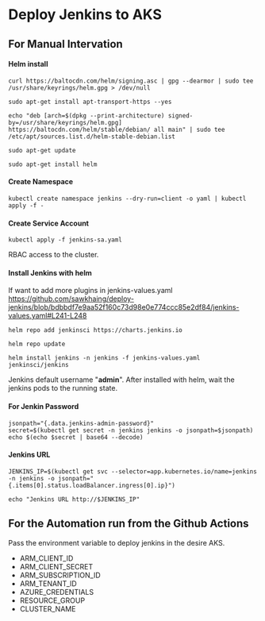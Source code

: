 # Deploy Jenkins to AKS
## For Manual Intervation
#### Helm install
<pre><code>curl https://baltocdn.com/helm/signing.asc | gpg --dearmor | sudo tee /usr/share/keyrings/helm.gpg > /dev/null</code></pre>
<pre><code>sudo apt-get install apt-transport-https --yes</code></pre>
<pre><code>echo "deb [arch=$(dpkg --print-architecture) signed-by=/usr/share/keyrings/helm.gpg] https://baltocdn.com/helm/stable/debian/ all main" | sudo tee /etc/apt/sources.list.d/helm-stable-debian.list</code></pre>
<pre><code>sudo apt-get update</code></pre>
<pre><code>sudo apt-get install helm</code></pre>

#### Create Namespace
<pre><code>kubectl create namespace jenkins --dry-run=client -o yaml | kubectl apply -f -</code></pre>

#### Create Service Account
<pre><code>kubectl apply -f jenkins-sa.yaml</code></pre>
RBAC access to the cluster.

#### Install Jenkins with helm
If want to add more plugins in jenkins-values.yaml https://github.com/sawkhaing/deploy-jenkins/blob/bdbbdf7e9aa52f160c73d98e0e774ccc85e2df84/jenkins-values.yaml#L241-L248
<pre><code>helm repo add jenkinsci https://charts.jenkins.io</code></pre>
<pre><code>helm repo update</code></pre>
<pre><code>helm install jenkins -n jenkins -f jenkins-values.yaml jenkinsci/jenkins</code></pre>
Jenkins default username "**admin**".
After installed with helm, wait the jenkins pods to the running state.

#### For Jenkin Password
<pre><code>jsonpath="{.data.jenkins-admin-password}"
secret=$(kubectl get secret -n jenkins jenkins -o jsonpath=$jsonpath)
echo $(echo $secret | base64 --decode)</code></pre>

#### Jenkins URL
<pre><code>JENKINS_IP=$(kubectl get svc --selector=app.kubernetes.io/name=jenkins -n jenkins -o jsonpath="{.items[0].status.loadBalancer.ingress[0].ip}")</code></pre>
<pre><code>echo "Jenkins URL http://$JENKINS_IP"</code></pre>

## For the Automation run from the Github Actions
Pass the environment variable to deploy jenkins in the desire AKS.
- ARM_CLIENT_ID
- ARM_CLIENT_SECRET
- ARM_SUBSCRIPTION_ID
- ARM_TENANT_ID
- AZURE_CREDENTIALS
- RESOURCE_GROUP
- CLUSTER_NAME